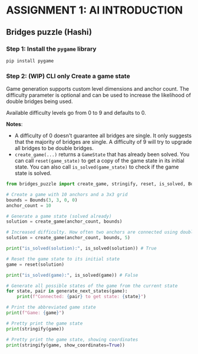 # ASSIGNMENT 1: AI INTRODUCTION

## Bridges puzzle (Hashi)

### Step 1: Install the `pygame` library

```bash
pip install pygame
```

### Step 2: **(WIP) CLI only** Create a game state

Game generation supports custom level dimensions and anchor count. The difficulty parameter is optional and can be used to increase the likelihood of double bridges being used.

Available difficulty levels go from 0 to 9 and defaults to 0.

**Notes**:

- A difficulty of 0 doesn't guarantee all bridges are single. It only suggests that the majority of bridges are single. A difficulty of 9 will try to upgrade all bridges to be double bridges.
- `create_game(...)` returns a `GameState` that has already been solved. You can call `reset(game_state)` to get a copy of the game state in its initial state. You can also call `is_solved(game_state)` to check if the game state is solved.

```python
from bridges_puzzle import create_game, stringify, reset, is_solved, Bounds

# Create a game with 10 anchors and a 3x3 grid
bounds = Bounds(3, 3, 0, 0)
anchor_count = 10

# Generate a game state (solved already)
solution = create_game(anchor_count, bounds)

# Increased difficulty. How often two anchors are connected using double bridges.
solution = create_game(anchor_count, bounds, 5)

print("is_solved(solution):", is_solved(solution)) # True

# Reset the game state to its initial state
game = reset(solution)

print("is_solved(game):", is_solved(game)) # False

# Generate all possible states of the game from the current state
for state, pair in generate_next_states(game):
    print(f"Connected: {pair} to get state: {state}")

# Print the abbreviated game state
print(f"Game: {game}")

# Pretty print the game state
print(stringify(game))

# Pretty print the game state, showing coordinates
print(stringify(game, show_coordinates=True))

```
